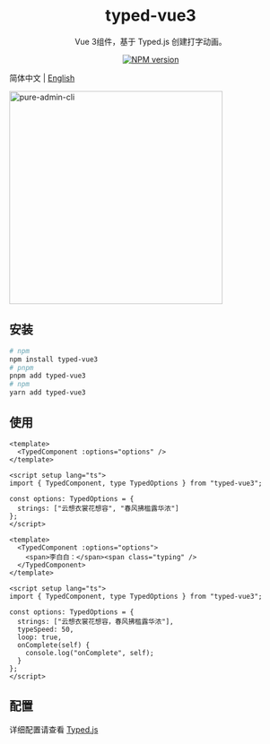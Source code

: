 <h1 align="center">typed-vue3</h1>
<p align="center">Vue 3组件，基于 Typed.js 创建打字动画。</p>
<p align="center">
<a href="https://www.npmjs.com/package/typed-vue3" target="__blank"><img src="https://img.shields.io/npm/v/typed-vue3?color=a1b858&label=" alt="NPM version"></a>
</p>

简体中文 | [English](./README.en-US.md)

<img src="https://cdn.jsdelivr.net/gh/Ten-K/picgo/img/2024-02-02-17-22-28.gif" alt="pure-admin-cli" width="380" />

## 安装

```bash
# npm
npm install typed-vue3
# pnpm
pnpm add typed-vue3
# npm
yarn add typed-vue3
```

## 使用

```vue
<template>
  <TypedComponent :options="options" />
</template>

<script setup lang="ts">
import { TypedComponent, type TypedOptions } from "typed-vue3";

const options: TypedOptions = {
  strings: ["云想衣裳花想容", "春风拂槛露华浓"]
};
</script>
```

```vue
<template>
  <TypedComponent :options="options">
    <span>李白白：</span><span class="typing" />
  </TypedComponent>
</template>

<script setup lang="ts">
import { TypedComponent, type TypedOptions } from "typed-vue3";

const options: TypedOptions = {
  strings: ["云想衣裳花想容，春风拂槛露华浓"],
  typeSpeed: 50,
  loop: true,
  onComplete(self) {
    console.log("onComplete", self);
  }
};
</script>
```

## 配置

详细配置请查看 [Typed.js](https://github.com/mattboldt/typed.js)

